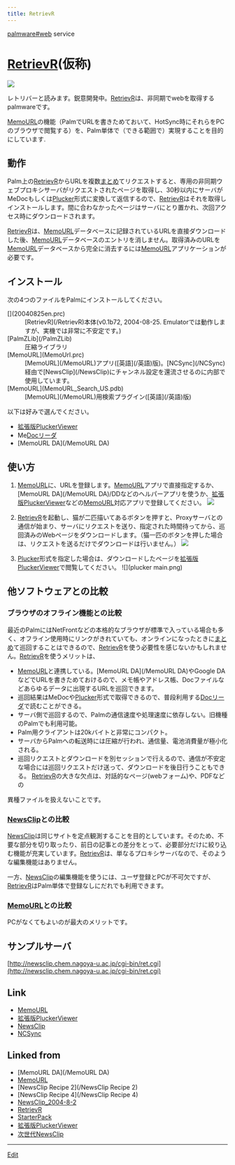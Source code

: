 ```yaml
---
title: RetrievR
---
```

[palmware#web](/palmware#web) service


# [RetrievR](/RetrievR)(仮称)

![](main.png)

レトリバーと読みます。鋭意開発中。[RetrievR](/RetrievR)は、非同期でwebを取得するpalmwareです。



[MemoURL](/MemoURL)の機能（PalmでURLを書きためておいて、HotSync時にそれらをPCのブラウザで閲覧する）を、Palm単体で（できる範囲で）実現することを目的にしています.


## 動作

Palm上の[RetrievR](/RetrievR)からURLを複数[まとめ](/まとめ)てリクエストすると、専用の非同期ウェブプロキシサーバがリクエストされたページを取得し、30秒以内にサーバがMeDocもしくは[Plucker](/Plucker)形式に変換して返信するので、[RetrievR](/RetrievR)はそれを取得しインストールします。間に合わなかったページはサーバにとり置かれ、次回アクセス時にダウンロードされます。



[RetrievR](/RetrievR)は、[MemoURL](/MemoURL)データベースに記録されているURLを直接ダウンロードした後、[MemoURL](/MemoURL)データベースのエントリを消しません。取得済みのURLを[MemoURL](/MemoURL)データベースから完全に消去するには[MemoURL](/MemoURL)アプリケーションが必要です。


## インストール

次の4つのファイルをPalmにインストールしてください。

<dl>
  <dt>[](20040825en.prc)</dt><dd>[RetrievR](/RetrievR)本体(v0.1b72, 2004-08-25. Emulatorでは動作しますが、実機では非常に不安定です。)
</dd>
  <dt>[PalmZLib](/PalmZLib)</dt><dd>圧縮ライブラリ
</dd>
  <dt>[MemoURL](MemoUrl.prc)</dt><dd>[MemoURL](/MemoURL)アプリ([英語](/英語)版)。[NCSync](/NCSync)経由で[NewsClip](/NewsClip)にチャンネル設定を還流させるのに内部で使用しています。
</dd>
  <dt>[MemoURL](MemoURL_Search_US.pdb)</dt><dd>[MemoURL](/MemoURL)用検索プラグイン([英語](/英語)版)
</dd>
</dl>
以下は好みで選んでください。

* [拡張版PluckerViewer](/拡張版PluckerViewer)
* Me[Docリーダ](/Docリーダ)
* [MemoURL DA](/MemoURL DA)

## 使い方

1. [MemoURL](/MemoURL)に、URLを登録します。[MemoURL](/MemoURL)アプリで直接指定するか、[MemoURL DA](/MemoURL DA)/DDなどのヘルパーアプリを使うか、[拡張版PluckerViewer](/拡張版PluckerViewer)などの[MemoURL](/MemoURL)対応アプリで登録してください。
![](memourl.png)

1. [RetrievR](/RetrievR)を起動し、猫が二匹描いてあるボタンを押すと、Proxyサーバとの通信が始まり、サーバにリクエストを送り、指定された時間待ってから、巡回済みのWebページをダウンロードします。（猫一匹のボタンを押した場合は、リクエストを送るだけでダウンロードは行いません。）
![](main.png)

1. [Plucker](/Plucker)形式を指定した場合は、ダウンロードしたページを[拡張版PluckerViewer](/拡張版PluckerViewer)で閲覧してください。
![](plucker main.png)


## 他ソフトウェアとの比較


### ブラウザのオフライン機能との比較

最近のPalmにはNetFrontなどの本格的なブラウザが標準で入っている場合も多く、オフライン使用時にリンクがきれていても、オンラインになったときに[まとめ](/まとめ)て巡回することはできるので、[RetrievR](/RetrievR)を使う必要性を感じないかもしれません。[RetrievR](/RetrievR)を使うメリットは、

* [MemoURL](/MemoURL)と連携している。[MemoURL DA](/MemoURL DA)やGoogle DAなどでURLを書きためておけるので、メモ帳やアドレス帳、Docファイルなどあらゆるデータに出現するURLを巡回できます。
* 巡回結果はMeDocや[Plucker](/Plucker)形式で取得できるので、普段利用する[Docリーダ](/Docリーダ)で読むことができる。
* サーバ側で巡回するので、Palmの通信速度や処理速度に依存しない。旧機種のPalmでも利用可能。
* Palm用クライアントは20kバイトと非常にコンパクト。
* サーバからPalmへの転送時には圧縮が行われ、通信量、電池消費量が極小化される。
* 巡回リクエストとダウンロードを別セッションで行えるので、通信が不安定な場合には巡回リクエストだけ送って、ダウンロードを後日行うこともできる。
[RetrievR](/RetrievR)の大きな欠点は、対話的なページ(webフォーム)や、PDFなどの

異種ファイルを扱えないことです。


### [NewsClip](/NewsClip)との比較

[NewsClip](/NewsClip)は同じサイトを定点観測することを目的としています。そのため、不要な部分を切り取ったり、前日の記事との差分をとって、必要部分だけに絞り込む機能が充実しています。[RetrievR](/RetrievR)は、単なるプロキシサーバなので、そのような編集機能はありません。



一方、[NewsClip](/NewsClip)の編集機能を使うには、ユーザ登録とPCが不可欠ですが、[RetrievR](/RetrievR)はPalm単体で登録なしにだれでも利用できます。


### [MemoURL](/MemoURL)との比較

PCがなくてもよいのが最大のメリットです。




## サンプルサーバ



[http://newsclip.chem.nagoya-u.ac.jp/cgi-bin/ret.cgi](http://newsclip.chem.nagoya-u.ac.jp/cgi-bin/ret.cgi)


## Link

* [MemoURL](/MemoURL)
* [拡張版PluckerViewer](/拡張版PluckerViewer)
* [NewsClip](/NewsClip)
* [NCSync](/NCSync)


## Linked from

* [MemoURL DA](/MemoURL DA)
* [MemoURL](/MemoURL)
* [NewsClip Recipe 2](/NewsClip Recipe 2)
* [NewsClip Recipe 4](/NewsClip Recipe 4)
* [NewsClip_2004-8-2](/NewsClip_2004-8-2)
* [RetrievR](/RetrievR)
* [StarterPack](/StarterPack)
* [拡張版PluckerViewer](/拡張版PluckerViewer)
* [次世代NewsClip](/次世代NewsClip)


----

[Edit](https://github.com/vitroid/vitroid.github.io/edit/master/MD/RetrievR.md)

